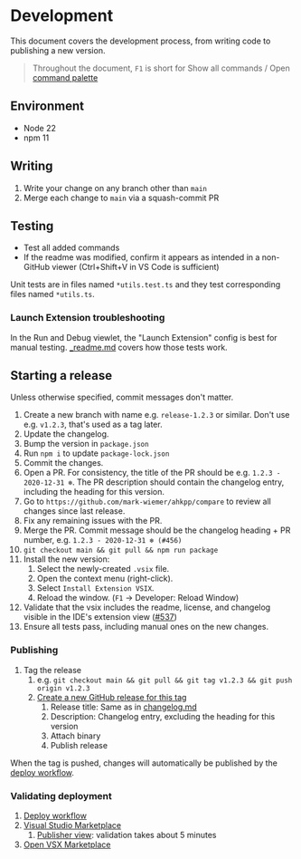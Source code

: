 # Development

This document covers the development process, from writing code to publishing a new version.

> Throughout the document, `F1` is short for Show all commands / Open [command palette](https://code.visualstudio.com/api/ux-guidelines/command-palette)

## Environment

-   Node 22
-   npm 11

## Writing

1. Write your change on any branch other than `main`
1. Merge each change to `main` via a squash-commit PR

## Testing

-   Test all added commands
-   If the readme was modified, confirm it appears as intended in a non-GitHub viewer (Ctrl+Shift+V in VS Code is sufficient)

Unit tests are in files named `*utils.test.ts` and they test corresponding files named `*utils.ts`.

### Launch Extension troubleshooting

In the Run and Debug viewlet, the "Launch Extension" config is best for manual testing. [\_readme.md](../demos/manualTests/_readme.md) covers how those tests work.

## Starting a release

Unless otherwise specified, commit messages don't matter.

1. Create a new branch with name e.g. `release-1.2.3` or similar. Don't use e.g. `v1.2.3`, that's used as a tag later.
1. Update the changelog.
1. Bump the version in `package.json`
1. Run `npm i` to update `package-lock.json`
1. Commit the changes.
1. Open a PR. For consistency, the title of the PR should be e.g. `1.2.3 - 2020-12-31 ❄️`. The PR description should contain the changelog entry, including the heading for this version.
1. Go to `https://github.com/mark-wiemer/ahkpp/compare` to review all changes since last release.
1. Fix any remaining issues with the PR.
1. Merge the PR. Commit message should be the changelog heading + PR number, e.g. `1.2.3 - 2020-12-31 ❄️ (#456)`
1. `git checkout main && git pull && npm run package`
1. Install the new version:
    1. Select the newly-created `.vsix` file.
    1. Open the context menu (right-click).
    1. Select `Install Extension VSIX`.
    1. Reload the window. (`F1` -> Developer: Reload Window)
1. Validate that the vsix includes the readme, license, and changelog visible in the IDE's extension view ([#537](https://github.com/mark-wiemer/ahkpp/issues/537))
1. Ensure all tests pass, including manual ones on the new changes.

### Publishing

1. Tag the release
    1. e.g. `git checkout main && git pull && git tag v1.2.3 && git push origin v1.2.3`
    1. [Create a new GitHub release for this tag](https://github.com/mark-wiemer/ahkpp/tags)
        1. Release title: Same as in [changelog.md](../changelog.md)
        1. Description: Changelog entry, excluding the heading for this version
        1. Attach binary
        1. Publish release

When the tag is pushed, changes will automatically be published by the [deploy workflow](https://github.com/mark-wiemer/ahkpp/actions/workflows/deploy.yml).

### Validating deployment

1. [Deploy workflow](https://github.com/mark-wiemer/ahkpp/actions/workflows/deploy.yml)
1. [Visual Studio Marketplace](https://marketplace.visualstudio.com/items?itemName=mark-wiemer.vscode-autohotkey-plus-plus)
    1. [Publisher view](https://marketplace.visualstudio.com/manage/publishers/mark-wiemer): validation takes about 5 minutes
1. [Open VSX Marketplace](https://open-vsx.org/extension/mark-wiemer/vscode-autohotkey-plus-plus)
